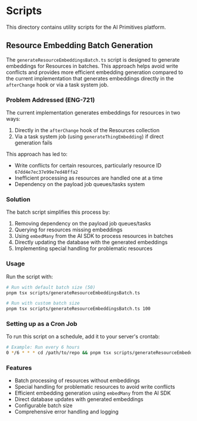 # Scripts

This directory contains utility scripts for the AI Primitives platform.

## Resource Embedding Batch Generation

The `generateResourceEmbeddingsBatch.ts` script is designed to generate embeddings for Resources in batches. This approach helps avoid write conflicts and provides more efficient embedding generation compared to the current implementation that generates embeddings directly in the `afterChange` hook or via a task system job.

### Problem Addressed (ENG-721)

The current implementation generates embeddings for resources in two ways:
1. Directly in the `afterChange` hook of the Resources collection
2. Via a task system job (using `generateThingEmbedding`) if direct generation fails

This approach has led to:
- Write conflicts for certain resources, particularly resource ID `67dd4e7ec37e99e7ed48ffa2`
- Inefficient processing as resources are handled one at a time
- Dependency on the payload job queues/tasks system

### Solution

The batch script simplifies this process by:
1. Removing dependency on the payload job queues/tasks
2. Querying for resources missing embeddings
3. Using `embedMany` from the AI SDK to process resources in batches
4. Directly updating the database with the generated embeddings
5. Implementing special handling for problematic resources

### Usage

Run the script with:

```bash
# Run with default batch size (50)
pnpm tsx scripts/generateResourceEmbeddingsBatch.ts

# Run with custom batch size
pnpm tsx scripts/generateResourceEmbeddingsBatch.ts 100
```

### Setting up as a Cron Job

To run this script on a schedule, add it to your server's crontab:

```bash
# Example: Run every 6 hours
0 */6 * * * cd /path/to/repo && pnpm tsx scripts/generateResourceEmbeddingsBatch.ts
```

### Features

- Batch processing of resources without embeddings
- Special handling for problematic resources to avoid write conflicts
- Efficient embedding generation using `embedMany` from the AI SDK
- Direct database updates with generated embeddings
- Configurable batch size
- Comprehensive error handling and logging
